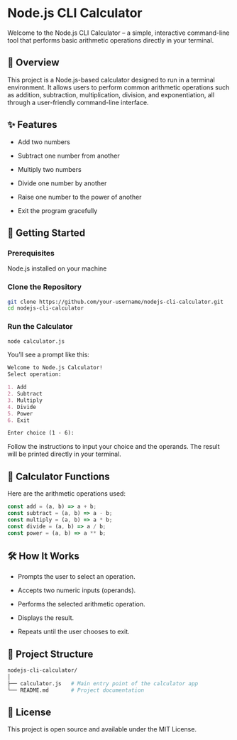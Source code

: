 # Node.js CLI Calculator

Welcome to the Node.js CLI Calculator – a simple, interactive command-line tool that performs basic arithmetic operations directly in your terminal.

## 🧮 Overview

This project is a Node.js-based calculator designed to run in a terminal environment. It allows users to perform common arithmetic operations such as addition, subtraction, multiplication, division, and exponentiation, all through a user-friendly command-line interface.

## ✨ Features

- Add two numbers

- Subtract one number from another
- Multiply two numbers
- Divide one number by another
- Raise one number to the power of another
- Exit the program gracefully

## 🚀 Getting Started

### Prerequisites

Node.js installed on your machine

### Clone the Repository

```bash
git clone https://github.com/your-username/nodejs-cli-calculator.git
cd nodejs-cli-calculator
```

### Run the Calculator

```bash
node calculator.js
```

You’ll see a prompt like this:

```markdown
Welcome to Node.js Calculator!
Select operation:

1. Add
2. Subtract
3. Multiply
4. Divide
5. Power
6. Exit

Enter choice (1 - 6):
```

Follow the instructions to input your choice and the operands. The result will be printed directly in your terminal.

## 🔧 Calculator Functions

Here are the arithmetic operations used:

```js
const add = (a, b) => a + b;
const subtract = (a, b) => a - b;
const multiply = (a, b) => a * b;
const divide = (a, b) => a / b;
const power = (a, b) => a ** b;
```

## 🛠 How It Works

- Prompts the user to select an operation.

- Accepts two numeric inputs (operands).
- Performs the selected arithmetic operation.
- Displays the result.
- Repeats until the user chooses to exit.

## 📁 Project Structure

```bash
nodejs-cli-calculator/
│
├── calculator.js   # Main entry point of the calculator app
└── README.md       # Project documentation
```

## 📄 License

This project is open source and available under the MIT License.

